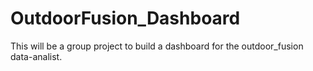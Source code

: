 # OutdoorFusion_Dashboard
This will be a group project to build a dashboard for the outdoor_fusion data-analist.
